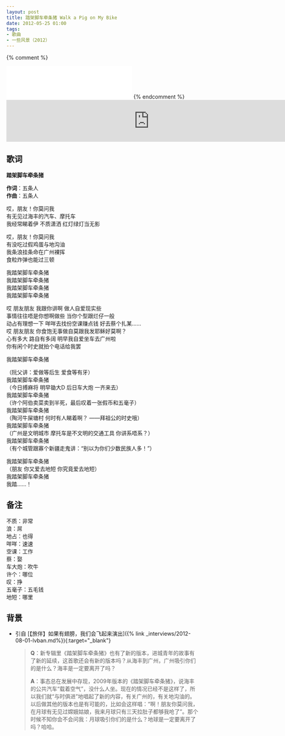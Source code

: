 ```yaml
---
layout: post
title: 踏架脚车牵条猪 Walk a Pig on My Bike
date: 2012-05-25 01:00
tags:
- 歌曲
- 一些风景（2012）
---
```


{% comment %}
<iframe frameborder="no" border="0" marginwidth="0" marginheight="0" width=330 height=86 src="//kugou.com/song/#hash=93D3176E24AAC13E873A02477CBF4ADD&album_id=588531&auto=1&height=66"></iframe>
{% endcomment %}

<iframe frameborder="no" border="0" marginwidth="0" marginheight="0" width="750" height="110" loading="lazy" sandbox="allow-popups allow-scripts allow-same-origin" src="https://www.xiami.com/webapp/embed-player?autoPlay=1&id=1805919645"></iframe>

## 歌词

**踏架脚车牵条猪**

**作词**：五条人  
**作曲**：五条人

哎，朋友！你莫问我  
有无见过海丰的汽车、摩托车  
我经常睇着伊 不质潇洒 红灯绿灯当无影

哎，朋友！你莫问我  
有没吃过假鸡蛋与地沟油  
我条浪挂条命在广州裸挥  
食粒炸弹也能过三顿

我踏架脚车牵条猪  
我踏架脚车牵条猪  
我踏架脚车牵条猪  
我踏架脚车牵条猪

哎 朋友朋友 我跟你讲啊 做人自爱现实些  
事情往往唔是你想啊做些 当你个型跟烂仔一般  
动占有理想一下 咩咩去找份空课赚点钱 好去蔡个扎某……  
哎 朋友朋友 你食饱无事做自莫跟我发耶稣好莫啊？  
心有多大 路自有多阔 明早我自爱坐车去广州啦  
你有闲个时史就拍个电话给我罢

我踏架脚车牵条猪

（阮父讲：爱做等后生 爱食等有牙）  
我踏架脚车牵条猪  
（今日搏麻将 明早锄大D 后日车大炮  一齐来去）  
我踏架脚车牵条猪  
（许个阿伯卖菜卖到半死，最后叹着一张假币和五毫子）  
我踏架脚车牵条猪  
（陶河牛屎塘村 何时有人睇着啊？ ——拜祖公的时史哦）  
我踏架脚车牵条猪  
（广州是文明城市 摩托车是不文明的交通工具 你讲系唔系？）  
我踏架脚车牵条猪  
（有个城管跟寡个新疆走鬼讲：“别以为你们少数民族人多！”）

我踏架脚车牵条猪  
（朋友 你又爱去地短 你究竟爱去地短）  
我踏架脚车牵条猪  
我踏……！

## 备注

不质：非常  
浪：屌  
地占：也得  
咩咩：速速  
空课：工作  
蔡：娶  
车大炮：吹牛  
许个：哪位  
叹：挣  
五毫子：五毛钱  
地短：哪里

## 背景
* 引自 [【旅伴】如果有翅膀，我们会飞起来演出]({% link _interviews/2012-08-01-lvban.md%}){:target="_blank"}
  > **Q**：新专辑里《踏架脚车牵条猪》也有了新的版本，进城青年的故事有了新的延续，这首歌还会有新的版本吗？从海丰到广州，广州吸引你们的是什么？海丰是一定要离开了吗？
  > 
  > **A**：事态总在发展中存现，2009年版本的《踏架脚车牵条猪》，说海丰的公共汽车“载着空气”，没什么人坐。现在的情况已经不是这样了，所以我们就“与时俱进”地唱起了新的内容，有关广州的，有关地沟油的。以后做其他的版本也是有可能的，比如会这样唱：“啊！朋友你莫问我，在月球有无见过嫦娥姑娘，我来月球只有三天拉肚子都够我呛了”。那个时候不知你会不会问我：月球吸引你们的是什么？地球是一定要离开了吗？哈哈。
